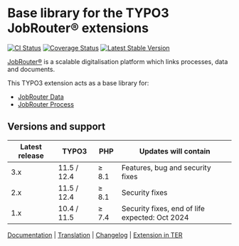 # Base library for the TYPO3 JobRouter® extensions

[![CI Status](https://github.com/jobrouter/typo3--base/workflows/CI/badge.svg?branch=main)](https://github.com/jobrouter/typo3-base/actions?query=workflow%3ACI)
[![Coverage Status](https://coveralls.io/repos/github/brotkrueml/typo3-jobrouter-base/badge.svg?branch=main)](https://coveralls.io/github/brotkrueml/typo3-jobrouter-base?branch=main)
[![Latest Stable Version](https://img.shields.io/packagist/v/brotkrueml/typo3-jobrouter-base.svg?label=stable)](https://packagist.org/packages/brotkrueml/typo3-jobrouter-base)

[JobRouter®](https://www.jobrouter.com/) is a scalable digitalisation
platform which links processes, data and documents.

This TYPO3 extension acts as a base library for:
  * [JobRouter Data](https://github.com/jobrouter/typo3-data)
  * [JobRouter Process](https://github.com/jobrouter/typo3-process)

## Versions and support

| Latest release | TYPO3       | PHP   | Updates will contain                           |
|----------------|-------------|-------|------------------------------------------------|
| 3.x            | 11.5 / 12.4 | ≥ 8.1 | Features, bug and security fixes               |
| 2.x            | 11.5 / 12.4 | ≥ 8.1 | Security fixes                                 |
| 1.x            | 10.4 / 11.5 | ≥ 7.4 | Security fixes, end of life expected: Oct 2024 |

[Documentation](https://typo3-jobrouter.readthedocs.io/projects/base/) |
[Translation](https://crowdin.com/project/typo3-extension-jobrouterbase) |
[Changelog](https://github.com/jobrouter/typo3-base/blob/main/CHANGELOG.md) |
[Extension in TER](https://extensions.typo3.org/extension/jobrouter_base/)
